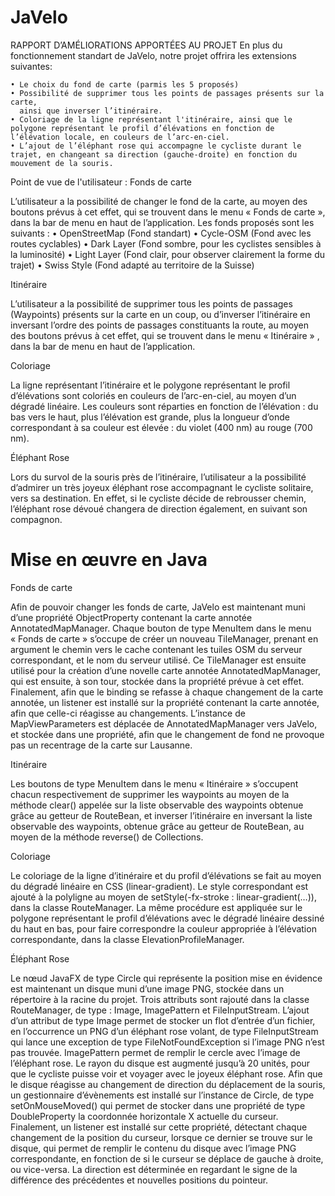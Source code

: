 # JaVelo

RAPPORT D’AMÉLIORATIONS APPORTÉES AU PROJET
En plus du fonctionnement standart de JaVelo, notre projet offrira les extensions suivantes: 

    • Le choix du fond de carte (parmis les 5 proposés)
    • Possibilité de supprimer tous les points de passages présents sur la carte,
      ainsi que inverser l’itinéraire.
    • Coloriage de la ligne représentant l'itinéraire, ainsi que le polygone représentant le profil d’élévations en fonction de l’élévation locale, en couleurs de l’arc-en-ciel.
    • L’ajout de l’éléphant rose qui accompagne le cycliste durant le trajet, en changeant sa direction (gauche-droite) en fonction du mouvement de la souris.

Point de vue de l'utilisateur :
Fonds de carte

L’utilisateur a la possibilité de changer le fond de la carte, au moyen des boutons prévus à cet effet, qui se trouvent dans le menu « Fonds de carte », dans la bar de menu en haut de l’application.
Les fonds proposés sont les suivants : 
    • OpenStreetMap (Fond standart)
    • Cycle-OSM (Fond avec les routes cyclables)
    • Dark Layer (Fond sombre, pour les cyclistes sensibles à la luminosité)
    • Light Layer (Fond clair, pour observer clairement la forme du trajet)
    • Swiss Style (Fond adapté au territoire de la Suisse)
                                                                                                                                          
Itinéraire

L’utilisateur a la possibilité de supprimer tous les points de passages (Waypoints)
présents sur la carte en un coup, ou d’inverser l’itinéraire en inversant l’ordre des points de passages constituants la route, au moyen des boutons prévus à cet effet, qui se trouvent dans le menu « Itinéraire » , dans la bar de menu en haut de l’application.



                                                                                                                                              
Coloriage

La ligne représentant l’itinéraire et le polygone représentant le profil d’élévations sont coloriés en couleurs de l’arc-en-ciel, au moyen d’un dégradé linéaire.
Les couleurs sont réparties en fonction de l’élévation : du bas vers le haut, plus l’élévation est grande, plus la longueur d’onde correspondant à sa couleur est élevée : du violet (400 nm) au rouge (700 nm).
                                                                                                                                

Éléphant Rose

Lors du survol de la souris près de l’itinéraire, l’utilisateur a la possibilité d’admirer un très joyeux éléphant rose accompagnant le cycliste solitaire, vers sa destination. En effet, si le cycliste décide de rebrousser chemin, l’éléphant rose dévoué changera de direction également, en suivant son compagnon.
                                                                                                                                  


# Mise en œuvre en Java 
Fonds de carte

Afin de pouvoir changer les fonds de carte, JaVelo est maintenant muni d’une propriété ObjectProperty contenant la carte annotée AnnotatedMapManager.
Chaque bouton de type MenuItem dans le menu « Fonds de carte » s’occupe de créer un nouveau TileManager, prenant en argument le chemin vers le cache contenant les tuiles OSM du serveur correspondant, et le nom du serveur utilisé.
Ce TileManager est ensuite utilisé pour la création d’une novelle carte annotée AnnotatedMapManager, qui est ensuite, à son tour, stockée dans la propriété prévue à cet effet.
Finalement, afin que le binding se refasse à chaque changement de la carte annotée, un listener est installé sur la propriété contenant la carte annotée, afin que celle-ci réagisse au changements.
L’instance de MapViewParameters est déplacée de AnnotatedMapManager vers JaVelo, et stockée dans une propriété, afin que le changement de fond ne provoque pas un recentrage de la carte sur Lausanne.


Itinéraire

Les boutons de type MenuItem dans le menu « Itinéraire » s’occupent chacun respectivement de supprimer les waypoints au moyen de la méthode clear() appelée sur la liste observable des waypoints obtenue grâce au getteur de RouteBean, et inverser l’itinéraire en inversant la liste observable des waypoints, obtenue grâce au getteur de RouteBean, au moyen de la méthode reverse() de Collections.

Coloriage

Le coloriage de la ligne d’itinéraire et du profil d’élévations se fait au moyen du dégradé linéaire en CSS (linear-gradient). Le style correspondant est ajouté à la polyligne au moyen de setStyle(-fx-stroke : linear-gradient(…)), dans la classe RouteManager.
La même procédure est appliquée sur le polygone représentant le profil d’élévations avec le dégradé linéaire dessiné du haut en bas, pour faire correspondre la couleur appropriée à l’élévation correspondante, dans la classe ElevationProfileManager.

Éléphant Rose

Le nœud JavaFX de type Circle qui représente la position mise en évidence est maintenant un disque muni d’une image PNG, stockée dans un répertoire à la racine du projet.
Trois attributs sont rajouté dans la classe RouteManager, de type :
Image, ImagePattern et FileInputStream.
L’ajout d’un attribut de type Image permet de stocker un flot d’entrée d’un fichier, en l’occurrence un PNG d’un éléphant rose volant, de type FileInputStream qui lance une exception de type FileNotFoundException si l’image PNG n’est pas trouvée. 
ImagePattern permet de remplir le cercle avec l’image de l’éléphant rose.
Le rayon du disque est augmenté jusqu’à 20 unités, pour que le cycliste puisse voir et voyager avec le joyeux éléphant rose. 
Afin que le disque réagisse au changement de direction du déplacement de la souris, un gestionnaire d’évènements est installé sur l’instance de Circle,
de type setOnMouseMoved() qui permet de stocker dans une propriété de type DoubleProperty la coordonnée horizontale X actuelle du curseur.
Finalement, un listener est installé sur cette propriété, détectant chaque changement de la position du curseur, lorsque ce dernier se trouve sur le disque, 
qui permet de remplir le contenu du disque avec l’image PNG correspondante, en fonction de si le curseur se déplace de gauche à droite, ou vice-versa.
La direction est déterminée en regardant le signe de la différence des précédentes et nouvelles positions du pointeur.

   

